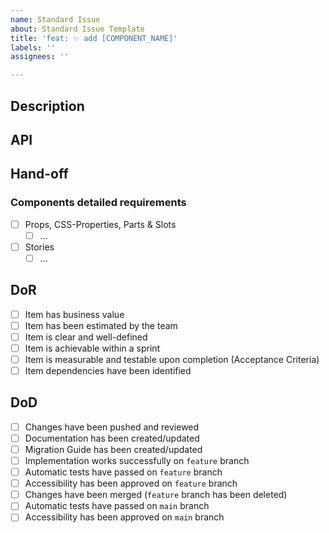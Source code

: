 ```yaml
---
name: Standard Issue
about: Standard Issue Template
title: 'feat: ✨ add [COMPONENT_NAME]'
labels: ''
assignees: ''

---
```


## Description

## API

## Hand-off

### Components detailed requirements
- [ ] Props, CSS-Properties, Parts & Slots
  - [ ] ...
- [ ] Stories
  - [ ] ...

## DoR
- [ ] Item has business value
- [ ] Item has been estimated by the team
- [ ] Item is clear and well-defined
- [ ] Item is achievable within a sprint
- [ ] Item is measurable and testable upon completion (Acceptance Criteria)
- [ ] Item dependencies have been identified

## DoD
- [ ] Changes have been pushed and reviewed
- [ ] Documentation has been created/updated
- [ ] Migration Guide has been created/updated
- [ ] Implementation works successfully on `feature` branch
- [ ] Automatic tests have passed on `feature` branch
- [ ] Accessibility has been approved on `feature` branch
- [ ] Changes have been merged (`feature` branch has been deleted)
- [ ] Automatic tests have passed on `main` branch
- [ ] Accessibility has been approved on `main` branch

